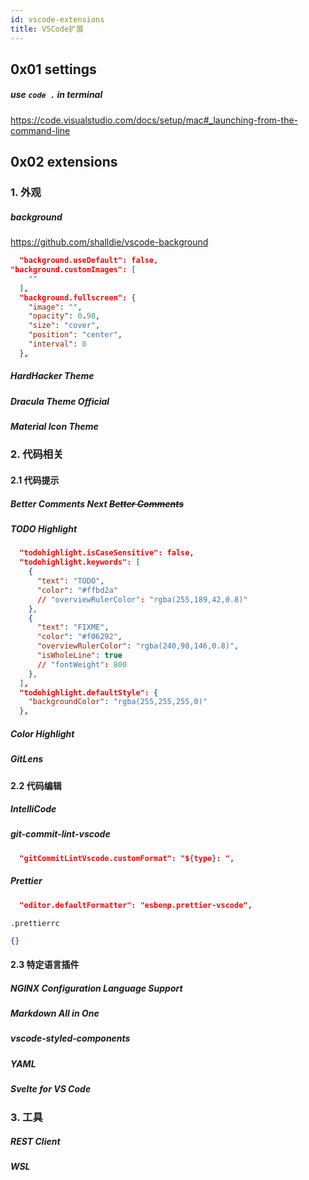 ```yaml
---
id: vscode-extensions
title: VSCode扩展
---
```


## 0x01 settings

##### use `code .` in terminal

https://code.visualstudio.com/docs/setup/mac#_launching-from-the-command-line

## 0x02 extensions

### 1. 外观

##### background

https://github.com/shalldie/vscode-background

```json
  "background.useDefault": false,
"background.customImages": [
    ""
  ],
  "background.fullscreen": {
    "image": "",
    "opacity": 0.98,
    "size": "cover",
    "position": "center",
    "interval": 0
  },
```

##### HardHacker Theme

##### Dracula Theme Official

##### Material Icon Theme


### 2. 代码相关

#### 2.1 代码提示

##### Better Comments Next ~~Better Comments~~ 

##### TODO Highlight

```json
  "todohighlight.isCaseSensitive": false,
  "todohighlight.keywords": [
    {
      "text": "TODO",
      "color": "#ffbd2a"
      // "overviewRulerColor": "rgba(255,189,42,0.8)"
    },
    {
      "text": "FIXME",
      "color": "#f06292",
      "overviewRulerColor": "rgba(240,98,146,0.8)",
      "isWholeLine": true
      // "fontWeight": 800
    },
  ],
  "todohighlight.defaultStyle": {
    "backgroundColor": "rgba(255,255,255,0)"
  },
```

##### Color Highlight

##### GitLens

#### 2.2 代码编辑

##### IntelliCode

##### git-commit-lint-vscode

```json
  "gitCommitLintVscode.customFormat": "${type}: ",
```

##### Prettier

```json
  "editor.defaultFormatter": "esbenp.prettier-vscode",
```



`.prettierrc`

```json
{}
```


#### 2.3 特定语言插件

##### NGINX Configuration Language Support

##### Markdown All in One

##### vscode-styled-components

##### YAML

##### Svelte for VS Code

### 3. 工具



##### REST Client

##### WSL

